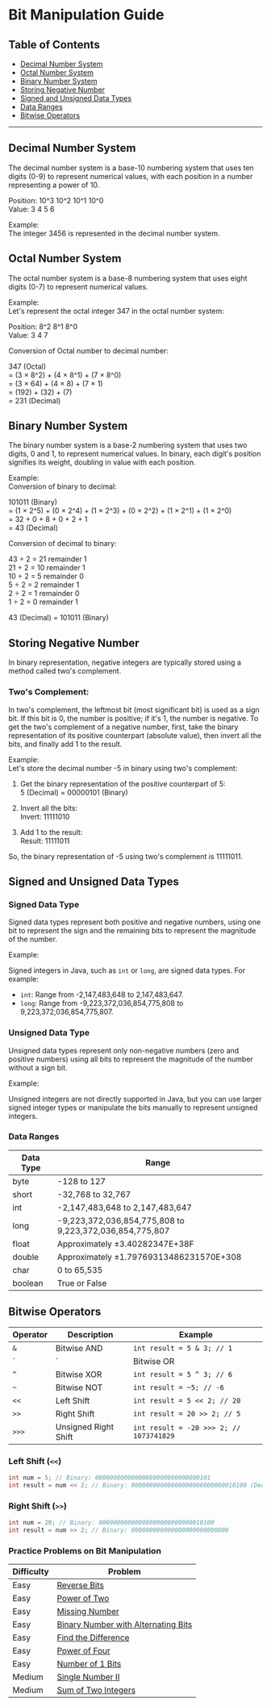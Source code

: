 # Bit Manipulation Guide

## Table of Contents

- [Decimal Number System](#decimal-number-system)
- [Octal Number System](#octal-number-system)
- [Binary Number System](#binary-number-system)
- [Storing Negative Number](#storing-negative-number)
- [Signed and Unsigned Data Types](#signed-and-unsigned-data-types)
- [Data Ranges](#data-ranges)
- [Bitwise Operators](#bitwise-operators)

---

## Decimal Number System

The decimal number system is a base-10 numbering system that uses ten digits (0-9) to represent numerical values, with each position in a number representing a power of 10.

Position:  10^3   10^2   10^1   10^0  
Value:        3      4      5      6  

Example:  
The integer 3456 is represented in the decimal number system.

## Octal Number System

The octal number system is a base-8 numbering system that uses eight digits (0-7) to represent numerical values.

Example:  
Let's represent the octal integer 347 in the octal number system:

Position:  8^2   8^1   8^0  
Value:      3     4     7  

Conversion of Octal number to decimal number:

347 (Octal)  
= (3 × 8^2) + (4 × 8^1) + (7 × 8^0)  
= (3 × 64) + (4 × 8) + (7 × 1)  
= (192) + (32) + (7)  
= 231 (Decimal)

## Binary Number System

The binary number system is a base-2 numbering system that uses two digits, 0 and 1, to represent numerical values. In binary, each digit's position signifies its weight, doubling in value with each position.

Example:  
Conversion of binary to decimal:

101011 (Binary)  
= (1 × 2^5) + (0 × 2^4) + (1 × 2^3) + (0 × 2^2) + (1 × 2^1) + (1 × 2^0)  
= 32 + 0 + 8 + 0 + 2 + 1  
= 43 (Decimal)

Conversion of decimal to binary:

43 ÷ 2 = 21 remainder 1  
21 ÷ 2 = 10 remainder 1  
10 ÷ 2 = 5 remainder 0  
5 ÷ 2 = 2 remainder 1  
2 ÷ 2 = 1 remainder 0  
1 ÷ 2 = 0 remainder 1  

43 (Decimal) = 101011 (Binary)

## Storing Negative Number

In binary representation, negative integers are typically stored using a method called two's complement.

### Two's Complement:

In two's complement, the leftmost bit (most significant bit) is used as a sign bit. If this bit is 0, the number is positive; if it's 1, the number is negative. To get the two's complement of a negative number, first, take the binary representation of its positive counterpart (absolute value), then invert all the bits, and finally add 1 to the result.

Example:  
Let's store the decimal number -5 in binary using two's complement:

1) Get the binary representation of the positive counterpart of 5:  
   5 (Decimal) = 00000101 (Binary)

2) Invert all the bits:  
   Invert: 11111010

3) Add 1 to the result:  
   Result: 11111011

So, the binary representation of -5 using two's complement is 11111011.

## Signed and Unsigned Data Types

### Signed Data Type

Signed data types represent both positive and negative numbers, using one bit to represent the sign and the remaining bits to represent the magnitude of the number.

Example:

Signed integers in Java, such as `int` or `long`, are signed data types. For example:

- `int`: Range from -2,147,483,648 to 2,147,483,647.
- `long`: Range from -9,223,372,036,854,775,808 to 9,223,372,036,854,775,807.

### Unsigned Data Type

Unsigned data types represent only non-negative numbers (zero and positive numbers) using all bits to represent the magnitude of the number without a sign bit.

Example:

Unsigned integers are not directly supported in Java, but you can use larger signed integer types or manipulate the bits manually to represent unsigned integers.

### Data Ranges

| Data Type | Range                                   |
|-----------|-----------------------------------------|
| byte      | -128 to 127                             |
| short     | -32,768 to 32,767                       |
| int       | -2,147,483,648 to 2,147,483,647         |
| long      | -9,223,372,036,854,775,808 to 9,223,372,036,854,775,807 |
| float     | Approximately ±3.40282347E+38F         |
| double    | Approximately ±1.79769313486231570E+308 |
| char      | 0 to 65,535                             |
| boolean   | True or False                           |

## Bitwise Operators

| Operator   | Description      | Example                    |
|------------|------------------|----------------------------|
| `&`        | Bitwise AND      | `int result = 5 & 3; // 1` |
| `|`        | Bitwise OR       | `int result = 5 \| 3; // 7`|
| `^`        | Bitwise XOR      | `int result = 5 ^ 3; // 6` |
| `~`        | Bitwise NOT      | `int result = ~5; // -6`   |
| `<<`       | Left Shift       | `int result = 5 << 2; // 20`|
| `>>`       | Right Shift      | `int result = 20 >> 2; // 5`|
| `>>>`      | Unsigned Right Shift | `int result = -20 >>> 2; // 1073741829`|

### Left Shift (`<<`)

```java
int num = 5; // Binary: 00000000000000000000000000000101
int result = num << 2; // Binary: 00000000000000000000000000010100 (Decimal: 20) 
```
### Right Shift (`>>`)
```java
int num = 20; // Binary: 00000000000000000000000000010100
int result = num >> 2; // Binary: 000000000000000000000000000
```

### Practice Problems on Bit Manipulation

| Difficulty | Problem                                                                  |
|------------|--------------------------------------------------------------------------|
| Easy       | [Reverse Bits](https://leetcode.com/problems/reverse-bits/description/) |
| Easy       | [Power of Two](https://leetcode.com/problems/power-of-two/description/) |
| Easy       | [Missing Number](https://leetcode.com/problems/missing-number/description/) |
| Easy       | [Binary Number with Alternating Bits](https://leetcode.com/problems/binary-number-with-alternating-bits/description/) |
| Easy       | [Find the Difference](https://leetcode.com/problems/find-the-difference/description/) |
| Easy       | [Power of Four](https://leetcode.com/problems/power-of-four/description/) |
| Easy       | [Number of 1 Bits](https://leetcode.com/problems/number-of-1-bits/description/) |
| Medium     | [Single Number II](https://leetcode.com/problems/single-number-ii/description/) |
| Medium     | [Sum of Two Integers](https://leetcode.com/problems/sum-of-two-integers/description/) |



